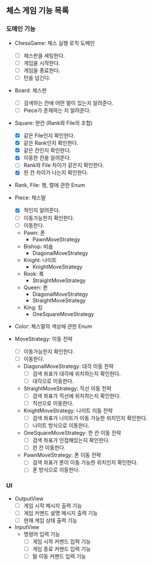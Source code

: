 ## 체스 게임 기능 목록
### 도메인 기능

- ChessGame: 체스 실행 로직 도메인
  - [ ] 체스판을 세팅한다.
  - [ ] 게임을 시작한다.
  - [ ] 게임을 종료한다.
  - [ ] 턴을 넘긴다.

- Board: 체스판
  - [ ] 검색하는 칸에 어떤 말이 있는지 알려준다. 
  - [ ] Piece가 존재하는 지 알려준다.

- Square: 한칸 (Rank와 File의 조합)
  - [x] 같은 File인지 확인한다.
  - [x] 같은 Rank인지 확인한다.
  - [x] 같은 칸인지 확인한다.
  - [x] 이동한 칸을 알려준다.
  - [ ] Rank와 File 차이가 같은지 확인한다.
  - [x] 한 칸 차이가 나는지 확인한다.

- Rank, File: 행, 렬에 관한 Enum

- Piece: 체스말
  - [x] 적인지 알려준다.
  - [ ] 이동가능한지 확인한다.
  - [ ] 이동한다.

  - Pawn: 폰
    - PawnMoveStrategy
  - Bishop: 비숍
    - DiagonalMoveStrategy
  - Knight: 나이트
    - KnightMoveStrategy
  - Rook: 룩
    - StraightMoveStrategy
  - Queen: 퀸
    - DiagonalMoveStrategy
    - StraightMoveStrategy
  - King: 킹
    - OneSquareMoveStrategy

- Color: 체스말의 색상에 관한 Enum

- MoveStrategy: 이동 전략
  - [ ] 이동가능한지 확인한다.
  - [ ] 이동한다.

  - DiagonalMoveStrategy: 대각 이동 전략
    - [ ] 검색 좌표가 대각에 위치하는지 확인한다.
    - [ ] 대각으로 이동한다.

  - StraightMoveStrategy: 직선 이동 전략
    - [ ] 검색 좌표가 직선에 위치하는지 확인한다.
    - [ ] 직선으로 이동한다.

  - KnightMoveStrategy: 나이트 이동 전략
    - [ ] 검색 좌표가 나이트가 이동 가능한 위치인지 확인한다.
    - [ ] 나이트 방식으로 이동한다.

  - OneSquareMoveStrategy: 한 칸 이동 전략
    - [ ] 검색 좌표가 인접해있는지 확인한다.
    - [ ] 한 칸 이동한다.

  - PawnMoveStrategy: 폰 이동 전략
    - [ ] 검색 좌표가 폰이 이동 가능한 위치인지 확인한다.
    - [ ] 폰 방식으로 이동한다.

### UI

- OutputView
  - [ ] 게임 시작 메시지 출력 기능
  - [ ] 게임 커멘드 설명 메시지 출력 기능
  - [ ] 현재 게임 상태 출력 기능

- InputView
  - 명령어 입력 기능
    - [ ] 게임 시작 커멘드 입력 기능
    - [ ] 게임 종료 커멘드 입력 기능
    - [ ] 말 이동 커멘드 입력 기능
